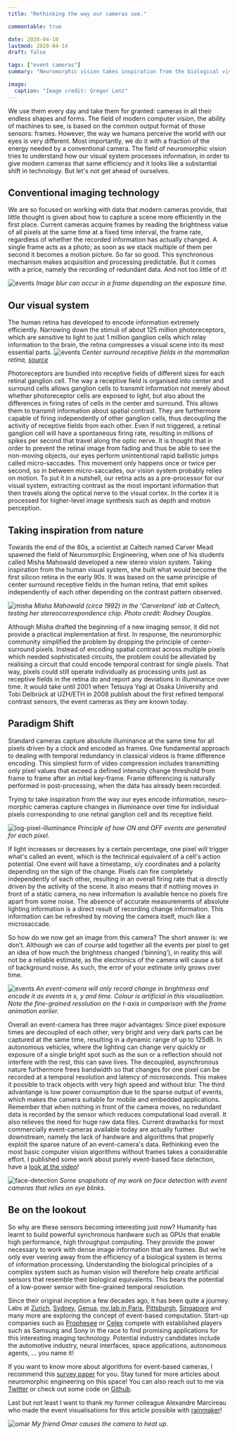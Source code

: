 ```yaml
---
title: "Rethinking the way our cameras see."

commentable: true

date: 2020-04-10
lastmod: 2020-04-14
draft: false

tags: ["event cameras"]
summary: "Neuromorphic vision takes inspiration from the biological vision system."

image:
  caption: "Image credit: Gregor Lenz"
---
```


We use them every day and take them for granted: cameras in all their endless shapes and forms. The field of modern computer vision, the ability of machines to see, is based on the common output format of those sensors: frames. However, the way we humans perceive the world with our eyes is very different. Most importantly, we do it with a fraction of the energy needed by a conventional camera. The field of neuromorphic vision tries to understand how our visual system processes information, in order to give modern cameras that same efficiency and it looks like a substantial shift in technology. But let's not get ahead of ourselves.


## Conventional imaging technology

We are so focused on working with data that modern cameras provide, that little thought is given about how to capture a scene more efficiently in the first place. Current cameras acquire frames by reading the brightness value of all pixels at the same time at a fixed time interval, the frame rate, regardless of whether the recorded information has actually changed. A single frame acts as a photo; as soon as we stack multiple of them per second it becomes a motion picture. So far so good. This synchronous mechanism makes acquisition and processing predictable. But it comes with a price, namely the recording of redundant data. And not too little of it!

![events](post-rethinking/frames.gif)
*Image blur can occur in a frame depending on the exposure time.*

## Our visual system

The human retina has developed to encode information extremely efficiently. Narrowing down the stimuli of about 125 million photoreceptors, which are sensitive to light to just 1 million ganglion cells which relay information to the brain, the retina compresses a visual scene into its most essential parts.
![events](post-rethinking/receptive-fields.png)
*Center surround receptive fields in the mammalian retina, [source](https://upload.wikimedia.org/wikipedia/commons/1/16/Receptive_field.png)*

Photoreceptors are bundled into receptive fields of different sizes for each retinal ganglion cell. The way a receptive field is organised into center and surround cells allows ganglion cells to transmit information not merely about whether photoreceptor cells are exposed to light, but also about the differences in firing rates of cells in the center and surround. This allows them to transmit information about spatial contrast. They are furthermore capable of firing independently of other ganglion cells, thus decoupling the activity of receptive fields from each other. Even if not triggered, a retinal ganglion cell will have a spontaneous firing rate, resulting in millions of spikes per second that travel along the optic nerve. It is thought that in order to prevent the retinal image from fading and thus be able to see the non-moving objects, our eyes perform unintentional rapid ballistic jumps called micro-saccades. This movement only happens once or twice per second, so in between micro-saccades, our vision system probably relies on motion. To put it in a nutshell, our retina acts as a pre-processor for our visual system, extracting contrast as the most important information that then travels along the optical nerve to the visual cortex. In the cortex it is processed for higher-level image synthesis such as depth and motion perception.


## Taking inspiration from nature

Towards the end of the 80s, a scientist at Caltech named Carver Mead spawned the field of Neuromorphic Engineering, when one of his students called Misha Mahowald developed a new stereo vision system. Taking inspiration from the human visual system, she built what would become the first silicon retina in the early 90s. It was based on the same principle of center surround receptive fields in the human retina, that emit spikes independently of each other depending on the contrast pattern observed.

![misha](post-rethinking/misha.jpg)
*Misha Mahowald (circa 1992) in the ‘Carverland’ lab at Caltech, testing her stereocorrespondence chip. Photo credit: Rodney Douglas.*

Although Misha drafted the beginning of a new imaging sensor, it did not provide a practical implementation at first. In response, the neuromorphic community simplified the problem by dropping the principle of center-surround pixels. Instead of encoding spatial contrast across multiple pixels which needed sophisticated circuits, the problem could be alleviated by realising a circuit that could encode temporal contrast for single pixels. That way, pixels could still operate individually as processing units just as receptive fields in the retina do and report any deviations in illuminance over time. It would take until 2001 when Tetsuya Yagi at Osaka University and Tobi Delbrück at UZH/ETH in 2008 publish about the first refined temporal contrast sensors, the event cameras as they are known today.

## Paradigm Shift

Standard cameras capture absolute illuminance at the same time for all pixels driven by a clock and encoded as frames. One fundamental approach to dealing with temporal redundancy in classical videos is frame difference encoding. This simplest form of video compression includes transmitting only pixel values that exceed a defined intensity change threshold from frame to frame after an initial key-frame. Frame differencing is naturally performed in post-processing, when the data has already been recorded.

Trying to take inspiration from the way our eyes encode information, neuro-morphic cameras capture changes in illuminance over time for individual pixels corresponding to one retinal ganglion cell and its receptive field.

![log-pixel-illuminance](post-rethinking/log-pixel-illuminance.png)
*Principle of how ON and OFF events are generated for each pixel.*

If light increases or decreases by a certain percentage, one pixel will trigger what's called an event, which is the technical equivalent of a cell's action potential. One event will have a timestamp, x/y coordinates and a polarity depending on the sign of the change. Pixels can fire completely independently of each other, resulting in an overall firing rate that is directly driven by the activity of the scene. It also means that if nothing moves in front of a static camera, no new information is available hence no pixels fire apart from some noise. The absence of accurate measurements of absolute lighting information is a direct result of recording change information. This information can be refreshed by moving the camera itself, much like a microsaccade.

So how do we now get an image from this camera? The short answer is: we don’t. Although we can of course add together all the events per pixel to get an idea of how much the brightness changed (‘binning’), in reality this will not be a reliable estimate, as the electronics of the camera will cause a bit of background noise. As such, the error of your estimate only grows over time.

![events](post-rethinking/events.gif)
*An event-camera will only record change in brightness and encode it as events in x, y and time. Colour is artificial in this visualisation. Note the fine-grained resolution on the t-axis in comparison with the frame animation earlier.*

Overall an event-camera has three major advantages: Since pixel exposure times are decoupled of each other, very bright and very dark parts can be captured at the same time, resulting in a dynamic range of up to 125dB. In autonomous vehicles, where the lighting can change very quickly or exposure of a single bright spot such as the sun or a reflection should not interfere with the rest, this can save lives. The decoupled, asynchronous nature furthermore frees bandwidth so that changes for one pixel can be recorded at a temporal resolution and latency of microseconds. This makes it possible to track objects with very high speed and without blur. The third advantange is low power consumption due to the sparse output of events, which makes the camera suitable for mobile and embedded applications. Remember that when nothing in front of the camera moves, no redundant data is recorded by the sensor which reduces computational load overall. It also relieves the need for huge raw data files. Current drawbacks for most commercially event-cameras available today are actually further downstream, namely the lack of hardware and algorithms that properly exploit the sparse nature of an event-camera's data. Rethinking even the most basic computer vision algorithms without frames takes a considerable effort. I published some work about purely event-based face detection, have a [look at the video](https://www.youtube.com/watch?v=F5UzXQsr5Es)!

![face-detection](post-rethinking/face-detection.jpeg)
*Some snapshots of my work on face detection with event cameras that relies on eye blinks.*

## Be on the lookout

So why are these sensors becoming interesting just now? Humanity has learnt to build powerful synchronous hardware such as GPUs that enable high performance, high throughput computing. They provide the power necessary to work with dense image information that are frames. But we’re only ever veering away from the efficiency of a biological system in terms of information processing. Understanding the biological principles of a complex system such as human vision will therefore help create artificial sensors that resemble their biological equivalents. This bears the potential of a low-power sensor with fine-grained temporal resolution.

Since their original inception a few decades ago, it has been quite a journey. Labs at [Zurich](https://www.ini.uzh.ch/), [Sydney](https://www.westernsydney.edu.au/icns), [Genua](https://www.edpr.iit.it/), [my lab in Paris](http://neuromorphic-vision.com/), [Pittsburgh](https://www.grasp.upenn.edu/), [Singapore](http://sinapse.nus.edu.sg/) and many more are exploring the concept of event-based computation. Start-up companies such as [Prophesee](https://www.prophesee.ai/) or [Celex](https://www.celepixel.com/#/Home) compete with established players such as Samsung and Sony in the race to find promising applications for this interesting imaging technology. Potential industry candidates include the automotive industry, neural interfaces, space applications, autonomous agents, … you name it!

If you want to know more about algorithms for event-based cameras, I recommend this [survey paper](https://arxiv.org/pdf/1904.08405.pdf) for you. Stay tuned for more articles about neuromorphic engineering on this space! You can also reach out to me via [Twitter](https://twitter.com/gregorlenz) or check out some code on [Github](https://github.com/biphasic).

Last but not least I want to thank my former colleague Alexandre Marcireau who made the event visualisations for this article possible with [rainmaker](https://github.com/neuromorphic-paris/command_line_tools)!

![omar](post-rethinking/omar.gif)
*My friend Omar causes the camera to heat up.*
